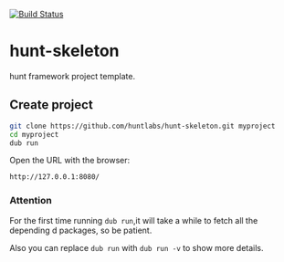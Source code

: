 [![Build Status](https://travis-ci.org/huntlabs/hunt-skeleton.svg?branch=master)](https://travis-ci.org/huntlabs/hunt-skeleton)

# hunt-skeleton
hunt framework project template.

## Create project
```bash
git clone https://github.com/huntlabs/hunt-skeleton.git myproject
cd myproject
dub run
```
Open the URL with the browser:
```html
http://127.0.0.1:8080/
```

### Attention
For the first time running ```dub run```,it will take a while to fetch all the depending d packages, so be patient.

Also you can replace ```dub run``` with ```dub run -v``` to show more details.
